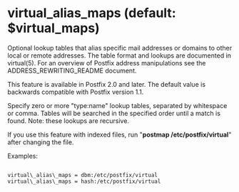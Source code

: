 # virtual_alias_maps (default: $virtual_maps)

Optional lookup tables that alias specific mail addresses or domains
to other local or remote addresses. The table format and lookups
are documented in virtual(5). For an overview of Postfix address
manipulations see the ADDRESS\_REWRITING\_README document.




This feature is available in Postfix 2.0 and later. The default
value is backwards compatible with Postfix version 1.1.




Specify zero or more "type:name" lookup tables, separated by
whitespace or comma. Tables will be searched in the specified order
until a match is found.
Note: these lookups are recursive.




If you use this feature with indexed files, run "**postmap
/etc/postfix/virtual**" after changing the file.




Examples:




```

virtual\_alias\_maps = dbm:/etc/postfix/virtual
virtual\_alias\_maps = hash:/etc/postfix/virtual

```

